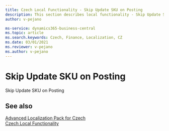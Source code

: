 ```yaml
---
title: Czech Local Functionality - Skip Update SKU on Posting
description: This section describes local functionality - Skip Update SKU on Posting in the Czech version of Business Central.
author: v-pejano

ms-service: dynamics365-business-central
ms.topic: article
ms.search.keywords: Czech, Finance, Localization, CZ
ms.date: 03/01/2021
ms.reviewer: v-pejano
ms.author: v-pejano
---
```


# Skip Update SKU on Posting

Skip Update SKU on Posting

## See also

[Advanced Localization Pack for Czech](ui-extensions-advanced-localization-pack-cz.md)  
[Czech Local Functionality](czech-local-functionality.md)  
